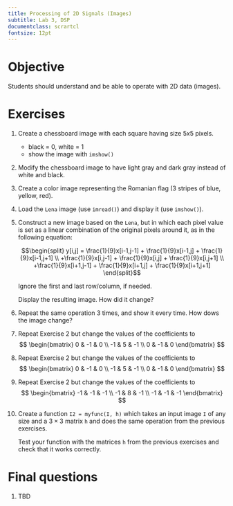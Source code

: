 ```yaml
---
title: Processing of 2D Signals (Images)
subtitle: Lab 3, DSP
documentclass: scrartcl
fontsize: 12pt
---
```


# Objective

Students should understand and be able to operate with 2D data (images).

# Exercises

1. Create a chessboard image with each square having size $5x5$ pixels.
    - black = 0, white = 1
    - show the image with `imshow()`

2. Modify the chessboard image to have light gray and dark gray instead of white and black.

3. Create a color image representing the Romanian flag (3 stripes of blue, yellow, red).

1. Load the `Lena` image (use `imread()`) and display it (use `imshow()`).

2. Construct a new image based on the `Lena`, but in which each pixel value
is set as a linear combination of the original pixels around it, as in the following equation:

    $$\begin{split}
y[i,j] = \frac{1}{9}x[i-1,j-1] + \frac{1}{9}x[i-1,j] + \frac{1}{9}x[i-1,j+1] \\
        +\frac{1}{9}x[i,j-1]   + \frac{1}{9}x[i,j]   + \frac{1}{9}x[i,j+1] \\
        +\frac{1}{9}x[i+1,j-1] + \frac{1}{9}x[i+1,j] + \frac{1}{9}x[i+1,j+1]
\end{split}$$

	Ignore the first and last row/column, if needed. 
    
	Display the resulting image. How did it change?

3. Repeat the same operation 3 times, and show it every time. How dows the image change?

4. Repeat Exercise 2 but change the values of the coefficients to
$$
\begin{bmatrix}
 0 & -1 & 0 \\
 -1 & 5 & -1 \\
 0 & -1 & 0
\end{bmatrix}
$$

4. Repeat Exercise 2 but change the values of the coefficients to
$$
\begin{bmatrix}
 0 & -1 & 0 \\
 -1 & 5 & -1 \\
 0 & -1 & 0
\end{bmatrix}
$$


4. Repeat Exercise 2 but change the values of the coefficients to
$$
\begin{bmatrix}
 -1 & -1 & -1 \\
 -1 & 8 & -1 \\
 -1 & -1 & -1
\end{bmatrix}
$$

4. Create a function `I2 = myfunc(I, h)` which takes an input image `I` of any size
and a $3 \times 3$ matrix `h` and does the same operation from the previous exercises.

    Test your function with the matrices `h` from the previous exercises
and check that it works correctly.

# Final questions


1. TBD
